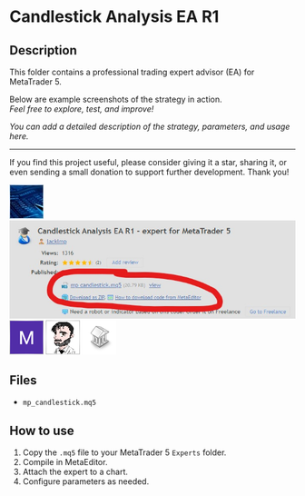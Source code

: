 # Candlestick Analysis EA R1

## Description
This folder contains a professional trading expert advisor (EA) for MetaTrader 5.

Below are example screenshots of the strategy in action.  
*Feel free to explore, test, and improve!*

*You can add a detailed description of the strategy, parameters, and usage here.*

---

If you find this project useful, please consider giving it a star, sharing it, or even sending a small donation to support further development. Thank you!

![Screenshot](551B5FF3-E57D.jpg)
![Screenshot](57689.jpg)
![Screenshot](5F011EC9-F3F1.png)
![Screenshot](6823e209-6eb1.jpg)
![Screenshot](library.png)

## Files
- `mp_candlestick.mq5`

## How to use
1. Copy the `.mq5` file to your MetaTrader 5 `Experts` folder.
2. Compile in MetaEditor.
3. Attach the expert to a chart.
4. Configure parameters as needed.
